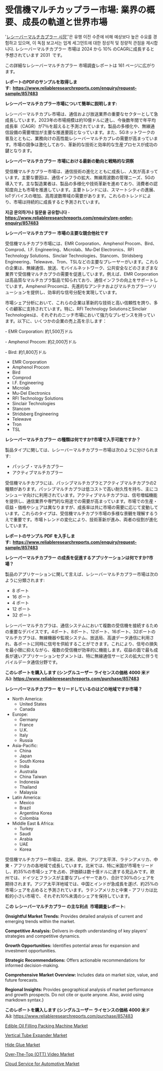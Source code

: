 <p><h1>受信機マルチカップラー市場: 業界の概要、成長の軌道と世界市場</h1></p><p>'<a href="https://www.reliableresearchreports.com/receiver-multicoupler-r857483?utm_campaign=110&utm_medium=36&utm_source=Github&utm_content=ia&utm_term=31102024&utm_id=receiver-multicoupler">レシーバーマルチカプラー 시장'</a>'은 유행 이전 수준에 비해 예상보다 높은 수요를 경험하고 있으며, 이 독점 보고서는 업계 세그먼트에 대한 정성적 및 정량적 관점을 제시합니다. レシーバーマルチカプラー 市場は 2024 から 10% のCAGRに成長すると予想されています 2031&nbsp; です。</p>
<p>この詳細なレシーバーマルチカプラー 市場調査レポートは 161 ページに広がります。</p>
<p><strong>レポートのPDFのサンプルを取得します</strong><strong>:&nbsp;&nbsp;<a href="https://www.reliableresearchreports.com/enquiry/request-sample/857483?utm_campaign=110&utm_medium=36&utm_source=Github&utm_content=ia&utm_term=31102024&utm_id=receiver-multicoupler">https://www.reliableresearchreports.com/enquiry/request-sample/857483</a></strong></p>
<p><strong>レシーバーマルチカプラー市場について簡単に説明します:</strong></p>
<p><p>レシーバーマルチカプレ市場は、通信および放送業界の重要なセクターとして急成長しています。2023年の市場規模は約10億ドルに達し、今後数年間で年平均成長率（CAGR）が7％を超えると予測されています。製品の多様化や、無線通信設備の需要増加が主要な推進要因となっています。また、5Gネットワークの普及とともに、業務向けの高性能レシーバーマルチカプレの需要が高まっています。市場の競争は激化しており、革新的な技術と効率的な生産プロセスが成功の鍵となります。</p></p>
<p><strong>レシーバーマルチカプラー 市場における最新の動向と戦略的な洞察</strong></p>
<p><p>受信機マルチカプラー市場は、通信技術の進化とともに成長し、人気が高まっています。主要な要因は、通信インフラの拡大、無線周波数の管理ニーズ、5Gの導入です。主な製造業者は、製品の多様化や技術革新を進めており、消費者の認知度向上も市場を推進しています。主要トレンドには、スマートシティの進展、IoTデバイスの増加、高周波数帯域の需要があります。これらのトレンドにより、市場は持続的に成長すると予測されています。</p></p>
<p><strong>지금 문의하거나 질문을 공유합니다</strong><strong>&nbsp;</strong>-<strong><a href="https://www.reliableresearchreports.com/enquiry/pre-order-enquiry/857483?utm_campaign=110&utm_medium=36&utm_source=Github&utm_content=ia&utm_term=31102024&utm_id=receiver-multicoupler">https://www.reliableresearchreports.com/enquiry/pre-order-enquiry/857483</a></strong></p>
<p><strong>レシーバーマルチカプラー 市場の主要な競合他社です</strong></p>
<p><p>受信機マルチカプラ市場には、EMR Corporation、Amphenol Procom、Bird、Comprod、I.F. Engineering、Microlab、Mu-Del Electronics、RFI Technology Solutions、Sinclair Technologies、Stancom、Stridsberg Engineering、Telewave、Tron、TSLなどの主要なプレーヤーがいます。これらの企業は、無線通信、放送、モバイルネットワーク、公共安全などのさまざまな業界で受信機マルチカプラの需要を促進しています。例えば、EMR Corporationは高品質なマルチカプラ製品で知られており、通信インフラの向上をサポートしています。Amphenol Procomは、先進的なアンテナおよびマルチカプラーソリューションを提供し、効率的な信号分配を実現しています。</p><p>市場シェア分析において、これらの企業は革新的な技術と高い信頼性を誇り、多くの顧客に支持されています。特に、RFI Technology SolutionsとSinclair Technologiesは、それぞれのニッチ市場において強力なプレゼンスを持っています。以下に、いくつかの企業の売上高を示します：</p><p>- EMR Corporation: 約1,500万ドル</p><p>- Amphenol Procom: 約2,000万ドル</p><p>- Bird: 約1,800万ドル</p></p>
<p><ul><li>EMR Corporation</li><li>Amphenol Procom</li><li>Bird</li><li>Comprod</li><li>I.F. Engineering</li><li>Microlab</li><li>Mu-Del Electronics</li><li>RFI Technology Solutions</li><li>Sinclair Technologies</li><li>Stancom</li><li>Stridsberg Engineering</li><li>Telewave</li><li>Tron</li><li>TSL</li></ul></p>
<p><strong>レシーバーマルチカプラー の種類は何ですか?市場で入手可能ですか？</strong></p>
<p>製品タイプに関しては、レシーバーマルチカプラー市場は次のように分けられます:</p>
<p><ul><li>パッシブ・マルチカプラー</li><li>アクティブマルチカプラー</li></ul></p>
<p><p>受信機マルチカプラには、パッシブマルチカプラとアクティブマルチカプラの2種類があります。パッシブマルチカプラは低コストで高い耐久性を持ち、主にコンシューマ向けに利用されています。アクティブマルチカプラは、信号増幅機能を提供し、通信業界や専門的な用途での需要が高まっています。市場での生産・収益・価格やシェアは異なりますが、成長率は共に市場の需要に応じて変動しています。これらのタイプは、受信機マルチカプラ市場の多様な景観を理解するうえで重要です。市場トレンドの変化により、技術革新が進み、両者の役割が進化しています。</p></p>
<p><strong>レポートのサンプル PDF を入手します:&nbsp;</strong><strong>&nbsp;<a href="https://www.reliableresearchreports.com/enquiry/request-sample/857483?utm_campaign=110&utm_medium=36&utm_source=Github&utm_content=ia&utm_term=31102024&utm_id=receiver-multicoupler">https://www.reliableresearchreports.com/enquiry/request-sample/857483</a></strong></p>
<p><strong>レシーバーマルチカプラー の成長を促進するアプリケーションは何ですか?市場？</strong></p>
<p>製品のアプリケーションに関して言えば、レシーバーマルチカプラー市場は次のように分類されます:</p>
<p><ul><li>8 ポート</li><li>16 ポート</li><li>4 ポート</li><li>12 ポート</li><li>32 ポート</li></ul></p>
<p><p>レシーバーマルチカプラは、通信システムにおいて複数の受信機を接続するための重要なデバイスです。4ポート、8ポート、12ポート、16ポート、32ポートのマルチカプラは、無線機器や監視システム、放送局、高速データ通信に利用され、各ポートに同時に信号を供給することができます。これにより、信号の損失を最小限に抑えながら、複数の受信機が効率的に機能します。収益の面で最も成長が速いアプリケーションセグメントは、特に無線通信サービスの拡大に伴うモバイルデータ通信分野です。</p></p>
<p><strong>このレポートを購入します (シングルユーザー ライセンスの価格 4000 米ドル):</strong><strong>&nbsp;<a href="https://www.reliableresearchreports.com/purchase/857483?utm_campaign=110&utm_medium=36&utm_source=Github&utm_content=ia&utm_term=31102024&utm_id=receiver-multicoupler">https://www.reliableresearchreports.com/purchase/857483</a></strong></p>
<p><strong>レシーバーマルチカプラー をリードしているのはどの地域ですか市場？</strong></p>
<p><ul>
    <li>
        North America:
        <ul>
            <li>United States</li>
            <li>Canada</li>
        </ul>
    </li>
    <li>
        Europe:
        <ul>
            <li>Germany</li>
            <li>France</li>
            <li>U.K.</li>
            <li>Italy</li>
            <li>Russia</li>
        </ul>
    </li>
    <li>
        Asia-Pacific:
        <ul>
            <li>China</li>
            <li>Japan</li>
            <li>South Korea</li>
            <li>India</li>
            <li>Australia</li>
            <li>China Taiwan</li>
            <li>Indonesia</li>
            <li>Thailand</li>
            <li>Malaysia</li>
        </ul>
    </li>
    <li>
        Latin America:
        <ul>
            <li>Mexico</li>
            <li>Brazil</li>
            <li>Argentina Korea</li>
            <li>Colombia</li>
        </ul>
    </li>
    <li>
        Middle East & Africa:
        <ul>
            <li>Turkey</li>
            <li>Saudi</li>
            <li>Arabia</li>
            <li>UAE</li>
            <li>Korea</li>
        </ul>
    </li>
    </ul></p>
<p><p>受信機マルチカプラー市場は、北米、欧州、アジア太平洋、ラテンアメリカ、中東・アフリカの各地域で成長しています。北米では、特に米国が市場をリードし、約35%の市場シェアを占め、評価額は数十億ドルに達する見込みです。欧州では、ドイツとフランスが主要なプレイヤーであり、合計で30%のシェアを期待されます。アジア太平洋地域では、中国とインドが急成長を遂げ、約25%の市場シェアを占めると予測されています。ラテンアメリカと中東・アフリカは比較的小さい市場で、それぞれ10%未満のシェアを保持しています。</p></p>
<p><strong>この レシーバーマルチカプラー の主な利点&nbsp; 市場調査レポート:</strong></p>
<p><strong>{Insightful Market Trends:</strong> Provides detailed analysis of current and emerging trends within the market.</p>
<p><strong>Competitive Analysis:</strong> Delivers in-depth understanding of key players' strategies and competitive dynamics.</p>
<p><strong>Growth Opportunities:</strong> Identifies potential areas for expansion and investment opportunities.</p>
<p><strong>Strategic Recommendations:</strong> Offers actionable recommendations for informed decision-making.</p>
<p><strong>Comprehensive Market Overview: </strong>Includes data on market size, value, and future forecasts.</p>
<p><strong>Regional Insights: </strong>Provides geographical analysis of market performance and growth prospects. Do not cite or quote anyone. Also, avoid using markdown syntax.}</p>
<p><strong>このレポートを購入します (シングルユーザー ライセンスの価格 4000 米ドル):&nbsp;</strong><a href="https://www.reliableresearchreports.com/purchase/857483?utm_campaign=110&utm_medium=36&utm_source=Github&utm_content=ia&utm_term=31102024&utm_id=receiver-multicoupler">https://www.reliableresearchreports.com/purchase/857483</a></p>
<p><p><a href="https://issuu.com/reportprime-2/docs/edible-oil-filling-packing-machine-_b9e02bb37a96a5?utm_campaign=110&utm_medium=36&utm_source=Github&utm_content=ia&utm_term=31102024&utm_id=receiver-multicoupler">Edible Oil Filling Packing Machine Market</a></p><p><a href="https://issuu.com/reportprime-2/docs/vertical-tube-expander-market-size-_84e1868ed5fb70?utm_campaign=110&utm_medium=36&utm_source=Github&utm_content=ia&utm_term=31102024&utm_id=receiver-multicoupler">Vertical Tube Expander Market</a></p><p><a href="https://medium.com/@she4uisome/the-comprehensive-hide-glue-market-research-report-is-essential-for-understanding-current-trends-6e52611d0ded?utm_campaign=110&utm_medium=36&utm_source=Github&utm_content=ia&utm_term=31102024&utm_id=receiver-multicoupler">Hide Glue Market</a></p><p><a href="https://www.linkedin.com/pulse/over-the-top-ott-video-market-segmentation-in-depth-analysis-hfomc?utm_campaign=110&utm_medium=36&utm_source=Github&utm_content=ia&utm_term=31102024&utm_id=receiver-multicoupler">Over-The-Top (OTT) Video Market</a></p><p><a href="https://www.linkedin.com/pulse/cloud-service-automotive-market-research-report-forecast-growth-qfcyc?utm_campaign=110&utm_medium=36&utm_source=Github&utm_content=ia&utm_term=31102024&utm_id=receiver-multicoupler">Cloud Service for Automotive Market</a></p></p>
<p>&nbsp;</p>